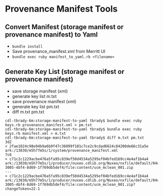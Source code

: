 # Provenance Manifest Tools

## Convert Manifest (storage manifest or provenance manifest) to Yaml

- `bundle install`
- Save provenance_manifest.xml from Merritt UI
- `bundle exec ruby manifest_to_yaml.rb <filename>`

## Generate Key List (storage manifest or provenance manifest)

- save storage manifest (xml)
- generate key list m.txt
- save provenance manifest (xml)
- generate key list pm.txt
- diff m.txt pm.txt

```
cdl-tbrady-6m:storage-manifest-to-yaml tbrady$ bundle exec ruby keys.rb provenance_manifest.xml > pm.txt
cdl-tbrady-6m:storage-manifest-to-yaml tbrady$ bundle exec ruby keys.rb manifest.xml > m.txt
cdl-tbrady-6m:storage-manifest-to-yaml tbrady$ diff m.txt pm.txt
3d2
< 2fae1024c98e94b9a6b9f47c36099f101c7ce2c9cdad6624c84200de66c31a5e      ark:/13030/m5h77m5s/1/system/provenance_manifest.xml
7c6
< c71c2c1229acbe476a5fa95c839ef50d4534a5295ef04bfed169cc4e4af1b4a4      ark:/13030/m5h77m5s/1/producer/nuxeo.cdlib.org/Nuxeo/nxfile/default/04c43a06-3005-4bf4-8d69-1f769db5def4/file:content/ucm_mclean_001.zip
---
> c71c2c1229acbe476a5fa95c839ef50d4534a5295ef04bfed169cc4e4af1b4a4      ark:/13030/m5h77m5s/1/producer/nuxeo.cdlib.org/Nuxeo/nxfile/default/04c43a06-3005-4bf4-8d69-1f769db5def4/file:content/ucm_mclean_001.zip?changeToken=22-1
```